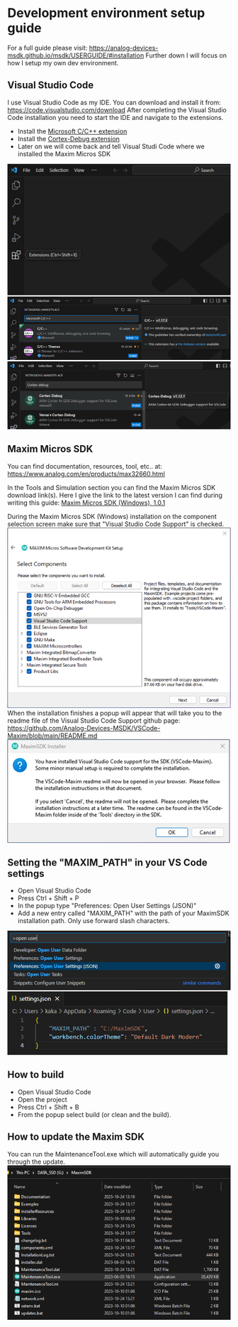 # Development environment setup guide

For a full guide please visit: https://analog-devices-msdk.github.io/msdk/USERGUIDE/#installation
Further down I will focus on how I setup my own dev environment.

## Visual Studio Code
I use Visual Studio Code as my IDE.
You can download and install it from: https://code.visualstudio.com/download
After completing the Visual Studio Code installation you need to start the IDE and navigate to the extensions.
- Install the [Microsoft C/C++ extension](https://marketplace.visualstudio.com/items?itemName=ms-vscode.cpptools)
- Install the [Cortex-Debug extension](https://marketplace.visualstudio.com/items?itemName=marus25.cortex-debug)
- Later on we will come back and tell Visual Studi Code where we installed the Maxim Micros SDK

![Visual Studio Code extensions](vs-code-extensions.png "Visual Studio Code extensions")
![Visual Studio Code C/C++ extension](vs-code-c-cpp-extension.jpg "Visual Studio Code C/C++ extension")
![Visual Studio Code Cortex-Debug extension](vs-code-cortex-debug-extension.jpg "Visual Studio Code Cortex-Debug extension")

## Maxim Micros SDK
You can find documentation, resources, tool, etc.. at: https://www.analog.com/en/products/max32660.html

In the Tools and Simulation section you can find the Maxim Micros SDK download link(s).
Here I give the link to the latest version I can find during writing this guide:
[Maxim Micros SDK (Windows), 1.0.1](https://www.analog.com/en/design-center/evaluation-hardware-and-software/software/software-download?swpart=SFW0010820B)

During the Maxim Micros SDK (Windows) installation on the component selection screen make sure that "Visual Studio Code Support" is checked.
![Visual Studio Code support](maxim-sdk-vs-code-support.png "Visual Studio Code support")
When the installation finishes a popup will appear that will take you to the readme file of the Visual Studio Code Support github page: https://github.com/Analog-Devices-MSDK/VSCode-Maxim/blob/main/README.md
![Visual Studio Code support popup](vs-code-support-popup.png "Visual Studio Code support popup")

## Setting the "MAXIM_PATH" in your VS Code settings
- Open Visual Studio Code
- Press Ctrl + Shift + P
- In the popup type "Preferences: Open User Settings (JSON)"
- Add a new entry called "MAXIM_PATH" with the path of your MaximSDK installation path. Only use forward slash characters.

![Visual Studio Code user settings](vs-code-open-user-settings.png "Visual Studio Code user settings")
![Visual Studio Code maxim path](vs-code-add-maxim-path.png "Visual Studio Code maxim path")

## How to build
- Open Visual Studio Code
- Open the project
- Press Ctrl + Shift + B
- From the popup select build (or clean and the build).

## How to update the Maxim SDK
You can run the MaintenanceTool.exe which will automatically guide you through the update.
![Maxim Micros SDK Folder](maxim-sdk-folder.png "Maxim Micros SDK Folder")